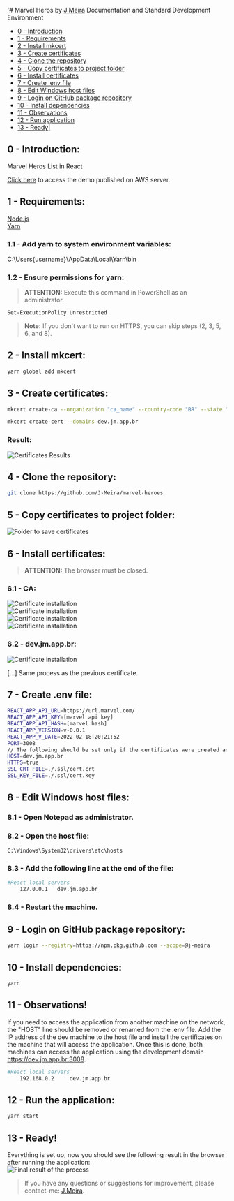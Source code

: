 '# Marvel Heros
by [J.Meira](https://github.com/J-Meira)
Documentation and Standard Development Environment

- [0 - Introduction](#0---introduction)
- [1 - Requirements](#1---requirements)
- [2 - Install mkcert](#2---install-mkcert)
- [3 - Create certificates](#3---create-certificates)
- [4 - Clone the repository](#4---clone-the-repository)
- [5 - Copy certificates to project folder](5---copy-certificates-to-project-folder)
- [6 - Install certificates](#6---install-certificates)
- [7 - Create .env file](#7---create-env-file)
- [8 - Edit Windows host files](#8---edit-windows-host-files)
- [9 - Login on GitHub package repository](#9---login-on-gitHub-package-repository)
- [10 - Install dependencies](#10---install-dependencies)
- [11 - Observations](#12---observations)
- [12 - Run application](#11---run-application)
- [13 - Ready|](#13---ready)

## 0 - Introduction:

Marvel Heros List in React<br>

[Click here](https://m-heros.jm.app.br) to access the demo published on AWS server.<br>

## 1 - Requirements:

[Node.js](https://nodejs.org/en/download/)<br>
[Yarn](https://classic.yarnpkg.com/en/docs/install#windows-stable)<br>

### 1.1 - Add yarn to system environment variables:

C:\Users\{username}\AppData\Local\Yarn\bin

### 1.2 - Ensure permissions for yarn:

> **ATTENTION:** Execute this command in PowerShell as an administrator.

```bash
Set-ExecutionPolicy Unrestricted
```

> **Note:** If you don't want to run on HTTPS, you can skip steps (2, 3, 5, 6, and 8).

## 2 - Install mkcert:

```bash
yarn global add mkcert
```

## 3 - Create certificates:

```bash
mkcert create-ca --organization "ca_name" --country-code "BR" --state "State Name" --locality "City Name"
```

```bash
mkcert create-cert --domains dev.jm.app.br
```

### Result:

![Certificates Results](./readme_images/01.png)

## 4 - Clone the repository:

```bash
git clone https://github.com/J-Meira/marvel-heroes
```

## 5 - Copy certificates to project folder:

![Folder to save certificates](./readme_images/02.png)

## 6 - Install certificates:

> **ATTENTION:** The browser must be closed.

### 6.1 - CA:

![Certificate installation](./readme_images/03.png)<br>
![Certificate installation](./readme_images/04.png)<br>
![Certificate installation](./readme_images/05.png)<br>
![Certificate installation](./readme_images/06.png)

### 6.2 - dev.jm.app.br:

![Certificate installation](./readme_images/07.png)

[...] Same process as the previous certificate.

## 7 - Create .env file:

```bash
REACT_APP_API_URL=https://url.marvel.com/
REACT_APP_API_KEY=[marvel api key]
REACT_APP_API_HASH=[marvel hash]
REACT_APP_VERSION=v-0.0.1
REACT_APP_V_DATE=2022-02-18T20:21:52
PORT=3008
// The following should be set only if the certificates were created and installed
HOST=dev.jm.app.br
HTTPS=true
SSL_CRT_FILE=./.ssl/cert.crt
SSL_KEY_FILE=./.ssl/cert.key
```

## 8 - Edit Windows host files:

### 8.1 - Open Notepad as administrator.

### 8.2 - Open the host file:

`C:\Windows\System32\drivers\etc\hosts`

### 8.3 - Add the following line at the end of the file:

```bash
#React local servers
	127.0.0.1 	dev.jm.app.br
```

### 8.4 - Restart the machine.

## 9 - Login on GitHub package repository:

```bash
yarn login --registry=https://npm.pkg.github.com --scope=@j-meira
```

## 10 - Install dependencies:

```bash
yarn
```

## 11 - Observations!

If you need to access the application from another machine on the network, the "HOST" line should be removed or renamed from the .env file. Add the IP address of the dev machine to the host file and install the certificates on the machine that will access the application. Once this is done, both machines can access the application using the development domain https://dev.jm.app.br:3008.

```bash
#React local servers
	192.168.0.2 	dev.jm.app.br
```

## 12 - Run the application:

```bash
yarn start
```

## 13 - Ready!

Everything is set up, now you should see the following result in the browser after running the application:<br>
![Final result of the process](./readme_images/08.png)

> If you have any questions or suggestions for improvement, please contact-me: [J.Meira](https://github.com/J-Meira).
